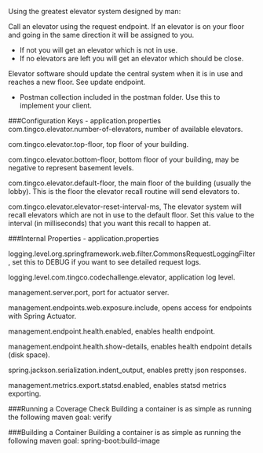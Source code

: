 Using the greatest elevator system designed by man:

Call an elevator using the request endpoint. If an elevator is on your floor and going in the same direction it will be assigned to you. 
- If not you will get an elevator which is not in use.
- If no elevators are left you will get an elevator which should be close.

Elevator software should update the central system when it is in use and reaches a new floor. See update endpoint.
- Postman collection included in the postman folder. Use this to implement your client.


###Configuration Keys - application.properties
com.tingco.elevator.number-of-elevators, number of available elevators.

com.tingco.elevator.top-floor, top floor of your building.

com.tingco.elevator.bottom-floor, bottom floor of your building, may be negative to represent basement levels.

com.tingco.elevator.default-floor, the main floor of the building (usually the lobby). This is the floor the elevator recall routine will send elevators to.

com.tingco.elevator.elevator-reset-interval-ms, The elevator system will recall elevators which are not in use to the default floor. Set this value to the interval (in milliseconds) that you want this recall to happen at.

###Internal Properties - application.properties

logging.level.org.springframework.web.filter.CommonsRequestLoggingFilter, set this to DEBUG if you want to see detailed request logs.

logging.level.com.tingco.codechallenge.elevator, application log level.

management.server.port, port for actuator server.

management.endpoints.web.exposure.include, opens access for endpoints with Spring Actuator.

management.endpoint.health.enabled, enables health endpoint.

management.endpoint.health.show-details, enables health endpoint details (disk space).

spring.jackson.serialization.indent_output, enables pretty json responses.

management.metrics.export.statsd.enabled, enables statsd metrics exporting.

###Running a Coverage Check
Building a container is as simple as running the following maven goal:
verify

###Building a Container
Building a container is as simple as running the following maven goal:
spring-boot:build-image

